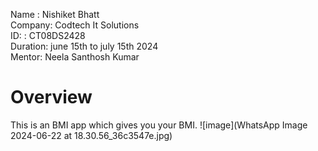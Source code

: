 Name : Nishiket Bhatt </br>
Company: Codtech It Solutions </br>
ID: : CT08DS2428 </br>
Duration: june 15th to july 15th 2024 </br>
Mentor: Neela Santhosh Kumar </br>
<h1>Overview</h1>
This is an BMI app which gives you your BMI.
![image](WhatsApp Image 2024-06-22 at 18.30.56_36c3547e.jpg)
